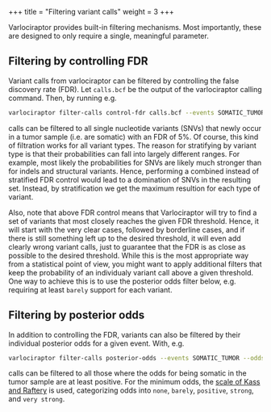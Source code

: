 +++
title = "Filtering variant calls"
weight = 3
+++

Varlociraptor provides built-in filtering mechanisms. Most importantly, these are designed to only require a single, meaningful parameter.

## Filtering by controlling FDR

Variant calls from varlociraptor can be filtered by controlling the false discovery rate (FDR).
Let `calls.bcf` be the output of the varlociraptor calling command.
Then, by running e.g.

```bash
varlociraptor filter-calls control-fdr calls.bcf --events SOMATIC_TUMOR --fdr 0.05 --var SNV
```

calls can be filtered to all single nucleotide variants (SNVs) that newly occur in a tumor sample (i.e. are somatic) with an FDR of 5%.
Of course, this kind of filtration works for all variant types.
The reason for stratifying by variant type is that their probabilities can fall into largely different ranges.
For example, most likely the probabilities for SNVs are likely much stronger than for indels and structural variants.
Hence, performing a combined instead of stratified FDR control would lead to a domination of SNVs in the resulting set.
Instead, by stratification we get the maximum resultion for each type of variant.

Also, note that above FDR control means that Varlociraptor will try to find a set of variants that most closely reaches the given FDR threshold.
Hence, it will start with the very clear cases, followed by borderline cases, and if there is still something left up to the desired threshold, it will even add clearly wrong variant calls, just to guarantee that the FDR is as close as possible to the desired threshold.
While this is the most appropriate way from a statistical point of view, you might want to apply additional filters that keep the probability of an individualy variant call above a given threshold.
One way to achieve this is to use the posterior odds filter below, e.g. requiring at least `barely` support for each variant.

## Filtering by posterior odds

In addition to controlling the FDR, variants can also be filtered by their individual posterior odds for a given event.
With, e.g.

```bash
varlociraptor filter-calls posterior-odds --events SOMATIC_TUMOR --odds positive < calls.bcf
```

calls can be filtered to all those where the odds for being somatic in the tumor sample are at least positive. For the minimum odds, the [scale of Kass and Raftery](https://doi.org/10.2307/2291091) is used, categorizing odds into `none`, `barely`, `positive`, `strong`, and `very strong`.
